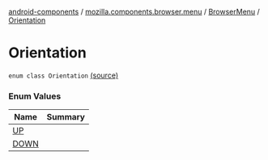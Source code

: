 [android-components](../../../index.md) / [mozilla.components.browser.menu](../../index.md) / [BrowserMenu](../index.md) / [Orientation](./index.md)

# Orientation

`enum class Orientation` [(source)](https://github.com/mozilla-mobile/android-components/blob/master/components/browser/menu/src/main/java/mozilla/components/browser/menu/BrowserMenu.kt#L85)

### Enum Values

| Name | Summary |
|---|---|
| [UP](-u-p.md) |  |
| [DOWN](-d-o-w-n.md) |  |
